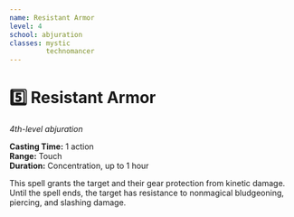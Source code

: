 ```yaml
---
name: Resistant Armor
level: 4
school: abjuration
classes: mystic
         technomancer
---
```


# :five: Resistant Armor 
_4th-level abjuration_ 

**Casting Time:** 1 action    
**Range:** Touch    
**Duration:** Concentration, up to 1 hour 

This spell grants the target and their gear protection from kinetic damage. Until the spell ends, the target has resistance to nonmagical bludgeoning, piercing, and slashing damage. 